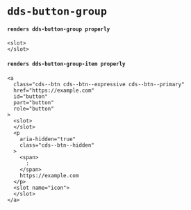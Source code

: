 # `dds-button-group`

#### `renders dds-button-group properly`

```
<slot>
</slot>

```

#### `renders dds-button-group-item properly`

```
<a
  class="cds--btn cds--btn--expressive cds--btn--primary"
  href="https://example.com"
  id="button"
  part="button"
  role="button"
>
  <slot>
  </slot>
  <p
    aria-hidden="true"
    class="cds--btn--hidden"
  >
    <span>
      :
    </span>
    https://example.com
  </p>
  <slot name="icon">
  </slot>
</a>

```

